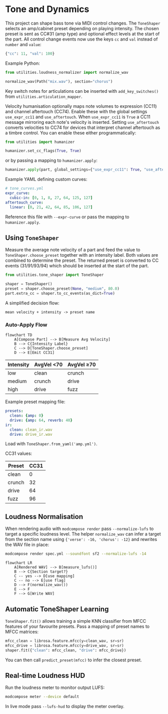 # Tone and Dynamics

This project can shape bass tone via MIDI control changes. The `ToneShaper`
selects an amp/cabinet preset depending on playing intensity. The chosen preset
is sent as CC#31 (amp type) and optional effect levels at the start of the part.
All control change events now use the keys ``cc`` and ``val`` instead of
``number`` and ``value``:

```python
{"cc": 11, "val": 100}
```

Example Python:

```python
from utilities.loudness_normalizer import normalize_wav

normalize_wav(Path("mix.wav"), section="chorus")
```

Key switch notes for articulations can be inserted with
`add_key_switches()` from `utilities.articulation_mapper`.

Velocity humanisation optionally maps note volumes to expression (CC11) and
channel aftertouch (CC74). Enable these with the global settings
`use_expr_cc11` and `use_aftertouch`.
When `use_expr_cc11` is ``True`` a CC11 message mirroring each note's velocity
is inserted. Setting `use_aftertouch` converts velocities to CC74 for devices
that interpret channel aftertouch as a timbre control.
You can enable these either programmatically:

```python
from utilities import humanizer

humanizer.set_cc_flags(True, True)
```

or by passing a mapping to ``humanizer.apply``:

```python
humanizer.apply(part, global_settings={"use_expr_cc11": True, "use_aftertouch": True})
```

Example YAML defining custom curves:

```yaml
# tone_curves.yml
expr_curve:
  cubic-in: [0, 1, 8, 27, 64, 125, 127]
aftertouch_curve:
  linear: [0, 21, 42, 64, 85, 106, 127]
```

Reference this file with ``--expr-curve`` or pass the mapping to
``humanizer.apply``.

## Using ``ToneShaper``

Measure the average note velocity of a part and feed the value to
``ToneShaper.choose_preset`` together with an intensity label.
Both values are combined to determine the preset. The returned preset is
converted to CC events (31/91/93/94) which should be inserted at
the start of the part.

```python
from utilities.tone_shaper import ToneShaper

shaper = ToneShaper()
preset = shaper.choose_preset(None, "medium", 80.0)
part.extra_cc = shaper.to_cc_events(as_dict=True)
```

A simplified decision flow:

```
mean velocity + intensity -> preset name
```

### Auto-Apply Flow

```mermaid
flowchart TD
    A[Compose Part] --> B[Measure Avg Velocity]
    B --> C{Intensity Label}
    C --> D[ToneShaper.choose_preset]
    D --> E[Emit CC31]
```

| Intensity | AvgVel <70 | AvgVel ≥70 |
|-----------|------------|-----------|
| low       | clean      | crunch    |
| medium    | crunch     | drive     |
| high      | drive      | fuzz      |

Example preset mapping file:

```yaml
presets:
  clean: {amp: 0}
  drive: {amp: 64, reverb: 40}
ir:
  clean: clean_ir.wav
  drive: drive_ir.wav
```

Load with ``ToneShaper.from_yaml('amp.yml')``.

CC31 values:

| Preset | CC31 |
|--------|-----|
| clean  | 0   |
| crunch | 32  |
| drive  | 64  |
| fuzz   | 96  |

## Loudness Normalisation

When rendering audio with ``modcompose render`` pass ``--normalize-lufs`` to
target a specific loudness level. The helper ``normalize_wav`` can infer a
target from the section name using ``{'verse': -16, 'chorus': -12}`` and
rewrites the WAV file in place:

```bash
modcompose render spec.yml --soundfont sf2 --normalize-lufs -14
```

```mermaid
flowchart LR
    A[Rendered WAV] --> B[measure_lufs()]
    B --> C{Section target?}
    C -- yes --> D[use mapping]
    C -- no --> E[use flag]
    D --> F(normalize_wav())
    E --> F
    F --> G[Write WAV]
```

## Automatic ToneShaper Learning

`ToneShaper.fit()` allows training a simple KNN classifier from MFCC features of your favourite presets. Pass a mapping of preset names to MFCC matrices:

```python
mfcc_clean = librosa.feature.mfcc(y=clean_wav, sr=sr)
mfcc_drive = librosa.feature.mfcc(y=drive_wav, sr=sr)
shaper.fit({"clean": mfcc_clean, "drive": mfcc_drive})
```

You can then call `predict_preset(mfcc)` to infer the closest preset.

## Real‑time Loudness HUD

Run the loudness meter to monitor output LUFS:

```bash
modcompose meter --device default
```

In live mode pass `--lufs-hud` to display the meter overlay.
